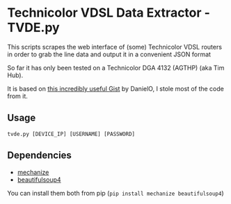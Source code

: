 # Technicolor VDSL Data Extractor - TVDE.py
This scripts scrapes the web interface of (some) Technicolor VDSL routers in order to grab the line data and output it in a convenient JSON format

So far it has only been tested on a Technicolor DGA 4132 (AGTHP) (aka Tim Hub).

It is based on [this incredibly useful Gist](https://gist.github.com/DanielO/76c6c337ff09f6011f408427df376e68) by DanielO, I stole most of the code from it.

## Usage
    tvde.py [DEVICE_IP] [USERNAME] [PASSWORD]

## Dependencies
* [mechanize](https://pypi.org/project/mechanize/)
* [beautifulsoup4](https://pypi.org/project/beautifulsoup4/)

You can install them both from pip (`pip install mechanize beautifulsoup4`)